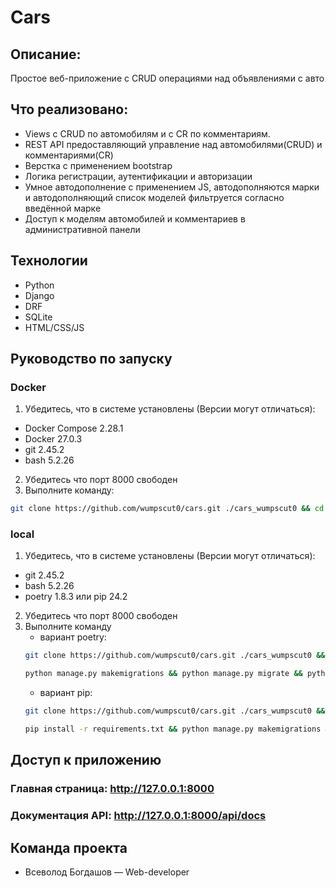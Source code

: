 # Cars

## Описание:
Простое веб-приложение с CRUD операциями над объявлениями с авто

## Что реализовано:
- Views c CRUD по автомобилям и с CR по комментариям.
- REST API предоставляющий управление над автомобилями(CRUD) и комментариями(CR)
- Верстка с применением bootstrap
- Логика регистрации, аутентификации и авторизации
- Умное автодополнение с применением JS, автодополняются марки и автодополняющий список моделей фильтруется согласно введённой марке
- Доступ к моделям автомобилей и комментариев в административной панели

## Технологии
- Python
- Django
- DRF
- SQLite
- HTML/CSS/JS

## Руководство по запуску
### Docker
1. Убедитесь, что в системе установлены (Версии могут отличаться):
- Docker Compose 2.28.1
- Docker 27.0.3
- git 2.45.2
- bash 5.2.26
2. Убедитесь что порт 8000 свободен
2. Выполните команду:
```bash
git clone https://github.com/wumpscut0/cars.git ./cars_wumpscut0 && cd ./cars_wumpscut0 && docker-compose up --build
```

### local
1. Убедитесь, что в системе установлены (Версии могут отличаться):
- git 2.45.2
- bash 5.2.26
- poetry 1.8.3 или pip 24.2
2. Убедитесь что порт 8000 свободен
3. Выполните команду
   - вариант poetry:
   ```bash
   git clone https://github.com/wumpscut0/cars.git ./cars_wumpscut0 && cd ./cars_wumpscut0 && poetry install && poetry shell
   ```
   ```bash
   python manage.py makemigrations && python manage.py migrate && python manage.py runserver
   ```    
   - вариант pip:
   ```bash
   git clone https://github.com/wumpscut0/cars.git ./cars_wumpscut0 && cd ./cars_wumpscut0 && python -m venv .venv_CfRhiWwupo && source .venv_CfRhiWwupo/bin/activate
   ```
   ```bash
   pip install -r requirements.txt && python manage.py makemigrations && python manage.py migrate && python manage.py runserver
   ```
## Доступ к приложению
### Главная страница: http://127.0.0.1:8000
### Документация API: http://127.0.0.1:8000/api/docs

## Команда проекта
- Всеволод Богдашов — Web-developer

